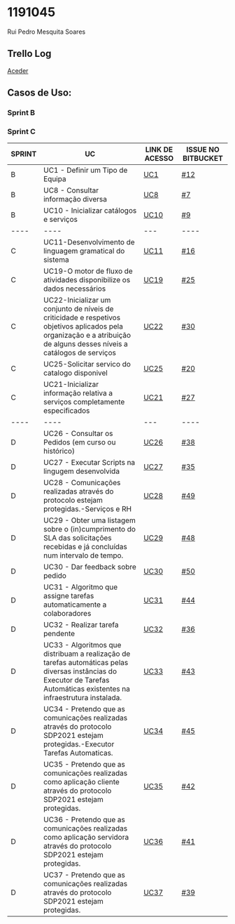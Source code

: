 # 1191045
Rui Pedro Mesquita Soares

## Trello Log

[Aceder](https://trello.com/c/BWQsxtMA)

## Casos de Uso:

### Sprint B
### Sprint C

|**SPRINT**|**UC**|**LINK DE ACESSO**|**ISSUE NO BITBUCKET**|
|----|----|----|----|
|  B  |UC1 - Definir um Tipo de Equipa|[UC1](USE_CASES/UC1-2054%2312/ProcessoEngenhariaFuncionalidade.md)|[#12](https://bitbucket.org/antoniodbf261201/lei20_21_s4_2dk_03/issues/12/2054-como-rrh-eu-pretendo-registar-um-novo)|
|  B  |UC8 - Consultar informação diversa|[UC8](USE_CASES/UC8-3001%237/ProcessoEngenhariaFuncionalidade.md)|[#7](https://bitbucket.org/antoniodbf261201/lei20_21_s4_2dk_03/issues/7/3001-como-utilizador-eu-pretendo-consultar)|
|  B  |UC10 - Inicializar catálogos e serviços|[UC10](USE_CASES/UC10-2101%239/ProcessoEngenhariaFuncionalidade.md)|[#9](https://bitbucket.org/antoniodbf261201/lei20_21_s4_2dk_03/issues/9/2101-como-gestor-de-projeto-eu-pretendo)|
|----|----|---|----|
|  C  |UC11-Desenvolvimento de linguagem gramatical do sistema|[UC11](docs/TASKS/UC11-1004#16/ProcessoEngenhariaFuncionalidade.md.md)|[#16](https://bitbucket.org/antoniodbf261201/lei20_21_s4_2dk_03/issues/16/1004-como-gestor-de-projeto-eu-pretendo)|
|  C  |UC19-O motor de fluxo de atividades disponibilize os dados necessários|[UC19](docs/TASKS/UC19-4002#25/ProcessoEngenhariaFuncionalidade.md)|[#25](https://bitbucket.org/antoniodbf261201/lei20_21_s4_2dk_03/issues/25/4002-como-gestor-de-projeto-eu-pretendo)|
|  C  |UC22-Inicializar um conjunto de níveis de criticidade e respetivos objetivos aplicados pela organização e a atribuição de alguns desses níveis a catálogos de serviços|[UC22](docs/USE_CASES/UC22-2105#30/ProcessoEngenhariaFuncionalidade.md)|[#30](https://bitbucket.org/antoniodbf261201/lei20_21_s4_2dk_03/issues/30/2105-como-gestor-de-projeto-eu-pretendo)|
|  C  |UC25-Solicitar servico do catalogo disponivel|[UC25](docs/USE_CASES/UC25-3002#20/ProcessoEngenhariaFuncionalidade.md)|[#20](https://bitbucket.org/antoniodbf261201/lei20_21_s4_2dk_03/issues/20/3002-como-utilizador-eu-pretendo-solicitar)|
|  C  |UC21-Inicializar informação relativa a serviços completamente especificados|[UC21](docs/USE_CASES/UC21-2104#27/ProcessoEngenhariaFuncionalidade.md)|[#27](https://bitbucket.org/antoniodbf261201/lei20_21_s4_2dk_03/issues/27/2104-como-gestor-de-projeto-eu-pretendo)|
|----|----|---|----|
|  D  |UC26 - Consultar os Pedidos (em curso ou histórico)|[UC26](USE_CASES/UC26-3031%2338/ProcessoEngenhariaFuncionalidade.md)|[#38](https://trello.com/c/awfZWEvc)|
|  D  |UC27 - Executar Scripts na lingugem desenvolvida|[UC27](TASKS/UC27-1007%2335/ProcessoEngenhariaFuncionalidade.md)|[#35](https://trello.com/c/3wENUM9N)|
|  D  |UC28 - Comunicações realizadas através do protocolo estejam protegidas.-Serviços e RH|[UC28](TASKS/UC28-2102%2349/ProcessoEngenhariaFuncionalidade.md)|[#49](https://trello.com/c/tIWImJ4A)|
|  D  |UC29 - Obter uma listagem sobre o (in)cumprimento do SLA das solicitações recebidas e já concluídas num intervalo de tempo.|[UC29](USE_CASES/UC29-2013%2348/ProcessoEngenhariaFuncionalidade.md)|[#48](https://trello.com/c/CKAMBbeI)|
|  D  |UC30 - Dar feedback sobre pedido|[UC30](USE_CASES/UC30-3051%2350/ProcessoEngenhariaFuncionalidade.md)|[#50](https://trello.com/c/uZgq1jhH)|
|  D  |UC31 - Algoritmo que assigne tarefas automaticamente a colaboradores|[UC31](TASKS/UC31-4072%2344/ProcessoEngenhariaFuncionalidade.md)|[#44](https://trello.com/c/l9fK2SWN)|
|  D  |UC32 - Realizar tarefa pendente|[UC32](USE_CASES/UC32-3023%2336/ProcessoEngenhariaFuncionalidade.md)|[#36](https://trello.com/c/RW4ujmgH)|
|  D  |UC33 - Algoritmos que distribuam a realização de tarefas automáticas pelas diversas instâncias do Executor de Tarefas Automáticas existentes na infraestrutura instalada.|[UC33](TASKS/UC33-4071%2343/ProcessoEngenhariaFuncionalidade.md)|[#43](https://trello.com/c/XOoL4zBR)|
|  D  |UC34 - Pretendo que as comunicações realizadas através do protocolo SDP2021 estejam protegidas.-Executor Tarefas Automaticas.|[UC34](TASKS/UC34-5002%2345/ProcessoEngenhariaFuncionalidade.md)|[#45](https://trello.com/c/AbzftIkc)|
|  D  |UC35 - Pretendo que as comunicações realizadas como aplicação cliente através do protocolo SDP2021 estejam protegidas.|[UC35](TASKS/UC35-4052%2342/ProcessoEngenhariaFuncionalidade.md)|[#42](https://trello.com/c/bZBQtp6Y)|
|  D  |UC36 - Pretendo que as comunicações realizadas como aplicação servidora através do protocolo SDP2021 estejam protegidas.|[UC36](TASKS/UC36-4051%2341/ProcessoEngenhariaFuncionalidade.md)|[#41](https://trello.com/c/3s7u8dB4)|
|  D  |UC37 - Pretendo que as comunicações realizadas através do protocolo SDP2021 estejam protegidas.|[UC37](TASKS/UC37-3101%2339/ProcessoEngenhariaFuncionalidade.md)|[#39](https://trello.com/c/SgOCmnK4)|
